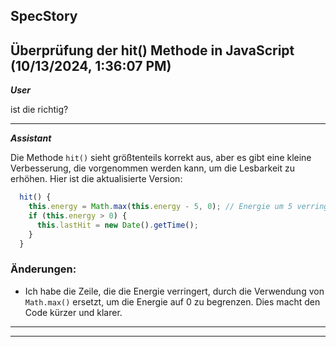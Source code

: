 ## SpecStory

## Überprüfung der hit() Methode in JavaScript (10/13/2024, 1:36:07 PM)

_**User**_

ist die richtig?

---

_**Assistant**_

Die Methode `hit()` sieht größtenteils korrekt aus, aber es gibt eine kleine Verbesserung, die vorgenommen werden kann, um die Lesbarkeit zu erhöhen. Hier ist die aktualisierte Version:

```javascript:models/movable-object.class.js
  hit() {
    this.energy = Math.max(this.energy - 5, 0); // Energie um 5 verringern, aber nicht unter 0
    if (this.energy > 0) {
      this.lastHit = new Date().getTime();
    }
  }
```

### Änderungen:
- Ich habe die Zeile, die die Energie verringert, durch die Verwendung von `Math.max()` ersetzt, um die Energie auf 0 zu begrenzen. Dies macht den Code kürzer und klarer.

---



---

